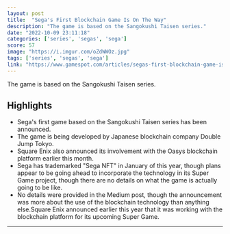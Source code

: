 ```yaml
---
layout: post
title:  "Sega's First Blockchain Game Is On The Way"
description: "The game is based on the Sangokushi Taisen series."
date: "2022-10-09 23:11:18"
categories: ['series', 'segas', 'sega']
score: 57
image: "https://i.imgur.com/oZdWWOz.jpg"
tags: ['series', 'segas', 'sega']
link: "https://www.gamespot.com/articles/segas-first-blockchain-game-is-on-the-way/1100-6507907/"
---
```


The game is based on the Sangokushi Taisen series.

## Highlights

- Sega's first game based on the Sangokushi Taisen series has been announced.
- The game is being developed by Japanese blockchain company Double Jump Tokyo.
- Square Enix also announced its involvement with the Oasys blockchain platform earlier this month.
- Sega has trademarked "Sega NFT" in January of this year, though plans appear to be going ahead to incorporate the technology in its Super Game project, though there are no details on what the game is actually going to be like.
- No details were provided in the Medium post, though the announcement was more about the use of the blockchain technology than anything else.Square Enix announced earlier this year that it was working with the blockchain platform for its upcoming Super Game.

---
